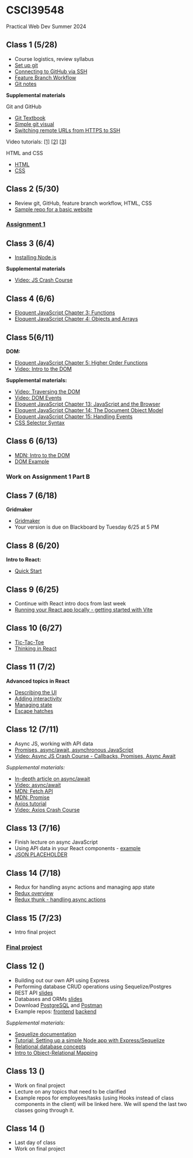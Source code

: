 # CSCI39548
Practical Web Dev Summer 2024

## Class 1 (5/28)
- Course logistics, review syllabus
- [Set up git](https://docs.github.com/en/github/getting-started-with-github/set-up-git)
- [Connecting to GitHub via SSH](https://docs.github.com/en/github/authenticating-to-github/connecting-to-github-with-ssh/about-ssh)
- [Feature Branch Workflow](https://www.atlassian.com/git/tutorials/comparing-workflows/feature-branch-workflow)
- [Git notes](https://docs.google.com/document/d/1IiKHX0lIk7n_AlNIttbD1d1ICukPVodbYmWj0IaCSPE/edit?usp=sharing)

**Supplemental materials**

Git and GitHub
- [Git Textbook](https://git-scm.com/book/en/v2)
- [Simple git visual](https://rogerdudler.github.io/git-guide/)
- [Switching remote URLs from HTTPS to SSH](https://docs.github.com/en/get-started/getting-started-with-git/managing-remote-repositories#switching-remote-urls-from-https-to-ssh)

Video tutorials:
  [[1]](https://www.youtube.com/watch?v=HVsySz-h9r4&t=443s&ab_channel=CoreySchafer)
  [[2]](https://www.youtube.com/watch?v=SWYqp7iY_Tc&ab_channel=TraversyMedia)
  [[3]](https://www.youtube.com/watch?v=DVRQoVRzMIY&ab_channel=TechWithTim)

HTML and CSS
- [HTML](https://www.w3schools.com/html/default.asp)
- [CSS](https://www.w3schools.com/css/default.asp)

## Class 2 (5/30)
- Review git, GitHub, feature branch workflow, HTML, CSS
- [Sample repo for a basic website](https://github.com/mtlynch3/summer24)

### [Assignment 1](https://docs.google.com/document/d/1Pf86Btnzj55v0ym_ugkQYRuqnk77RcjMK0vOW5STZaY/edit?usp=sharing)

## Class 3 (6/4)
- [Installing Node.js](https://nodejs.org/en/download/package-manager/)

**Supplemental materials**
- [Video: JS Crash Course](https://www.youtube.com/watch?v=hdI2bqOjy3c&ab_channel=TraversyMedia)

## Class 4 (6/6)
- [Eloquent JavaScript Chapter 3: Functions](http://eloquentjavascript.net/03_functions.html)
- [Eloquent JavaScript Chapter 4: Objects and Arrays](http://eloquentjavascript.net/04_data.html)

## Class 5(6/11)
**DOM:**
- [Eloquent JavaScript Chapter 5: Higher Order Functions](http://eloquentjavascript.net/05_higher_order.html)
- [Video: Intro to the DOM](https://www.youtube.com/watch?v=l-0nPnSvbX8)

**Supplemental materials:**
- [Video: Traversing the DOM](https://www.youtube.com/watch?v=8LWQNnVAMh4)
- [Video: DOM Events](https://www.youtube.com/watch?v=QE1YQnhntgw)
- [Eloquent JavaScript Chapter 13: JavaScript and the Browser](http://eloquentjavascript.net/13_browser.html)
- [Eloquent JavaScript Chapter 14: The Document Object Model](http://eloquentjavascript.net/14_dom.html)
- [Eloquent JavaScript Chapter 15: Handling Events](http://eloquentjavascript.net/15_event.html)
- [CSS Selector Syntax](https://www.w3schools.com/cssref/css_selectors.asp)


## Class 6 (6/13)
- [MDN: Intro to the DOM](https://developer.mozilla.org/en-US/docs/Web/API/Document_Object_Model/Introduction)
- [DOM Example](https://gist.github.com/mtlynch3/3af5f8dd1a800a3167f8c3a3b9d36bec)

### Work on Assignment 1 Part B


## Class 7 (6/18)
**Gridmaker**
- [Gridmaker](https://gist.github.com/mtlynch3/5f1f86199a3ddb12d137f9d2fe8d1900)
- Your version is due on Blackboard by Tuesday 6/25 at 5 PM

## Class 8 (6/20)
**Intro to React:**
- [Quick Start](https://react.dev/learn)

## Class 9 (6/25)
- Continue with React intro docs from last week
- [Running your React app locally - getting started with Vite](https://vitejs.dev/guide/)

## Class 10 (6/27)
- [Tic-Tac-Toe](https://react.dev/learn/tutorial-tic-tac-toe)
- [Thinking in React](https://react.dev/learn/thinking-in-react)

## Class 11 (7/2)
**Advanced topics in React**
- [Describing the UI](https://react.dev/learn/describing-the-ui)
- [Adding interactivity](https://react.dev/learn/adding-interactivity)
- [Managing state](https://react.dev/learn/managing-state)
- [Escape hatches](https://react.dev/learn/escape-hatches)

  
## Class 12 (7/11)
- Async JS, working with API data
- [Promises, async/await, asynchronous JavaScript](https://javascript.info/async)
- [Video: Async JS Crash Course - Callbacks, Promises, Async Await](https://www.youtube.com/watch?v=PoRJizFvM7s&ab_channel=TraversyMedia)

*Supplemental materials:*
- [In-depth article on async/await](https://blog.bitsrc.io/understanding-javascript-async-and-await-with-examples-a010b03926ea)
- [Video: async/await](https://www.youtube.com/watch?v=vn3tm0quoqE&t=170s)
- [MDN: Fetch API](https://developer.mozilla.org/en-US/docs/Web/API/Fetch_API)
- [MDN: Promise](https://developer.mozilla.org/en-US/docs/Web/JavaScript/Reference/Global_Objects/Promise)
- [Axios tutorial](http://zetcode.com/javascript/axios/)
- [Video: Axios Crash Course](https://www.youtube.com/watch?v=6LyagkoRWYA)


## Class 13 (7/16)
- Finish lecture on async JavaScript
- Using API data in your React components - [example](https://gist.github.com/mtlynch3/17862eaf81692217de8e3ebfba06368d)
- [JSON PLACEHOLDER](https://jsonplaceholder.typicode.com/)


## Class 14 (7/18)
- Redux for handling async actions and managing app state
- [Redux overview](https://redux.js.org/tutorials/fundamentals/part-1-overview)
- [Redux thunk - handling async actions](https://redux.js.org/tutorials/fundamentals/part-6-async-logic)

## Class 15 (7/23)
- Intro final project
### [Final project](https://docs.google.com/document/d/1ioCrS7uzKSkH8d-L04xMeHsq5GbkiAfwPNyLUoqrb04/edit?usp=sharing)

## Class 12 ()
- Building out our own API using Express
- Performing database CRUD operations using Sequelize/Postgres
- REST API [slides](https://drive.google.com/file/d/1ijx6JmRUiiDI9AlPyZewh18GPgim4GJ1/view)
- Databases and ORMs [slides](https://drive.google.com/file/d/1uuGYZ-ag-NXMTLt1yp63mIdsGp_mYAWJ/view)
- Download [PostgreSQL](https://www.postgresql.org/download/) and [Postman](https://www.postman.com/downloads/)
- Example repos: [frontend](https://github.com/mtlynch3/final-frontend) [backend](https://github.com/mtlynch3/final-backend)


*Supplemental materials:*
- [Sequelize documentation](https://sequelize.org/master/)
- [Tutorial: Setting up a simple Node app with Express/Sequelize](https://www.youtube.com/watch?v=bOHysWYMZM0&ab_channel=TraversyMedia)
- [Relational database concepts](https://www.youtube.com/watch?v=NvrpuBAMddw)
- [Intro to Object-Relational Mapping](https://www.youtube.com/watch?v=dHQ-I7kr_SY)

## Class 13 ()
- Work on final project
- Lecture on any topics that need to be clarified
- Example repos for employees/tasks (using Hooks instead of class components in the client) will be linked here. We will spend the last two classes going through it. 

## Class 14 ()
- Last day of class
- Work on final project


